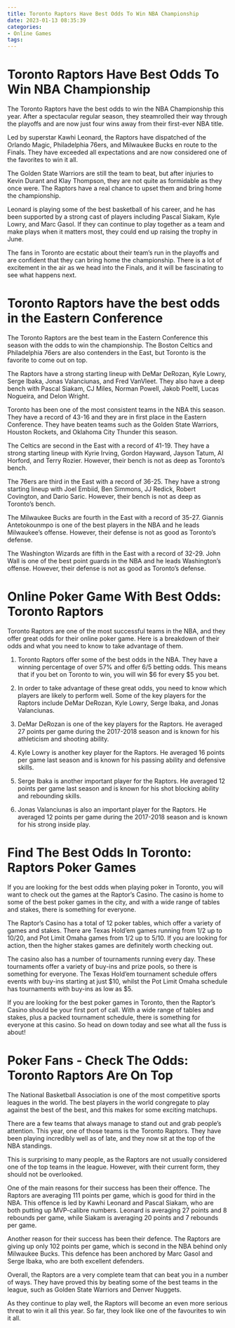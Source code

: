 ```yaml
---
title: Toronto Raptors Have Best Odds To Win NBA Championship
date: 2023-01-13 08:35:39
categories:
- Online Games
tags:
---
```



#  Toronto Raptors Have Best Odds To Win NBA Championship

The Toronto Raptors have the best odds to win the NBA Championship this year. After a spectacular regular season, they steamrolled their way through the playoffs and are now just four wins away from their first-ever NBA title.

Led by superstar Kawhi Leonard, the Raptors have dispatched of the Orlando Magic, Philadelphia 76ers, and Milwaukee Bucks en route to the Finals. They have exceeded all expectations and are now considered one of the favorites to win it all.

The Golden State Warriors are still the team to beat, but after injuries to Kevin Durant and Klay Thompson, they are not quite as formidable as they once were. The Raptors have a real chance to upset them and bring home the championship.

 Leonard is playing some of the best basketball of his career, and he has been supported by a strong cast of players including Pascal Siakam, Kyle Lowry, and Marc Gasol. If they can continue to play together as a team and make plays when it matters most, they could end up raising the trophy in June.

The fans in Toronto are ecstatic about their team’s run in the playoffs and are confident that they can bring home the championship. There is a lot of excitement in the air as we head into the Finals, and it will be fascinating to see what happens next.

#  Toronto Raptors have the best odds in the Eastern Conference

The Toronto Raptors are the best team in the Eastern Conference this season with the odds to win the championship. The Boston Celtics and Philadelphia 76ers are also contenders in the East, but Toronto is the favorite to come out on top.

The Raptors have a strong starting lineup with DeMar DeRozan, Kyle Lowry, Serge Ibaka, Jonas Valanciunas, and Fred VanVleet. They also have a deep bench with Pascal Siakam, CJ Miles, Norman Powell, Jakob Poeltl, Lucas Nogueira, and Delon Wright.

Toronto has been one of the most consistent teams in the NBA this season. They have a record of 43-16 and they are in first place in the Eastern Conference. They have beaten teams such as the Golden State Warriors, Houston Rockets, and Oklahoma City Thunder this season.

The Celtics are second in the East with a record of 41-19. They have a strong starting lineup with Kyrie Irving, Gordon Hayward, Jayson Tatum, Al Horford, and Terry Rozier. However, their bench is not as deep as Toronto’s bench.

The 76ers are third in the East with a record of 36-25. They have a strong starting lineup with Joel Embiid, Ben Simmons, JJ Redick, Robert Covington, and Dario Saric. However, their bench is not as deep as Toronto’s bench.

The Milwaukee Bucks are fourth in the East with a record of 35-27. Giannis Antetokounmpo is one of the best players in the NBA and he leads Milwaukee’s offense. However, their defense is not as good as Toronto’s defense.

The Washington Wizards are fifth in the East with a record of 32-29. John Wall is one of the best point guards in the NBA and he leads Washington’s offense. However, their defense is not as good as Toronto’s defense.

#  Online Poker Game With Best Odds: Toronto Raptors

Toronto Raptors are one of the most successful teams in the NBA, and they offer great odds for their online poker game. Here is a breakdown of their odds and what you need to know to take advantage of them.

1. Toronto Raptors offer some of the best odds in the NBA. They have a winning percentage of over 57% and offer 6/5 betting odds. This means that if you bet on Toronto to win, you will win $6 for every $5 you bet.

2. In order to take advantage of these great odds, you need to know which players are likely to perform well. Some of the key players for the Raptors include DeMar DeRozan, Kyle Lowry, Serge Ibaka, and Jonas Valanciunas.

3. DeMar DeRozan is one of the key players for the Raptors. He averaged 27 points per game during the 2017-2018 season and is known for his athleticism and shooting ability.

4. Kyle Lowry is another key player for the Raptors. He averaged 16 points per game last season and is known for his passing ability and defensive skills.

5. Serge Ibaka is another important player for the Raptors. He averaged 12 points per game last season and is known for his shot blocking ability and rebounding skills.

6. Jonas Valanciunas is also an important player for the Raptors. He averaged 12 points per game during the 2017-2018 season and is known for his strong inside play.

#  Find The Best Odds In Toronto: Raptors Poker Games

If you are looking for the best odds when playing poker in Toronto, you will want to check out the games at the Raptor’s Casino. The casino is home to some of the best poker games in the city, and with a wide range of tables and stakes, there is something for everyone.

The Raptor’s Casino has a total of 12 poker tables, which offer a variety of games and stakes. There are Texas Hold’em games running from $1/$2 up to $10/$20, and Pot Limit Omaha games from $1/$2 up to $5/$10. If you are looking for action, then the higher stakes games are definitely worth checking out.

The casino also has a number of tournaments running every day. These tournaments offer a variety of buy-ins and prize pools, so there is something for everyone. The Texas Hold’em tournament schedule offers events with buy-ins starting at just $10, whilst the Pot Limit Omaha schedule has tournaments with buy-ins as low as $5.

If you are looking for the best poker games in Toronto, then the Raptor’s Casino should be your first port of call. With a wide range of tables and stakes, plus a packed tournament schedule, there is something for everyone at this casino. So head on down today and see what all the fuss is about!

#  Poker Fans - Check The Odds: Toronto Raptors Are On Top

The National Basketball Association is one of the most competitive sports leagues in the world. The best players in the world congregate to play against the best of the best, and this makes for some exciting matchups.

There are a few teams that always manage to stand out and grab people’s attention. This year, one of those teams is the Toronto Raptors. They have been playing incredibly well as of late, and they now sit at the top of the NBA standings.

This is surprising to many people, as the Raptors are not usually considered one of the top teams in the league. However, with their current form, they should not be overlooked.

One of the main reasons for their success has been their offence. The Raptors are averaging 111 points per game, which is good for third in the NBA. This offence is led by Kawhi Leonard and Pascal Siakam, who are both putting up MVP-calibre numbers. Leonard is averaging 27 points and 8 rebounds per game, while Siakam is averaging 20 points and 7 rebounds per game.

Another reason for their success has been their defence. The Raptors are giving up only 102 points per game, which is second in the NBA behind only Milwaukee Bucks. This defence has been anchored by Marc Gasol and Serge Ibaka, who are both excellent defenders.

Overall, the Raptors are a very complete team that can beat you in a number of ways. They have proved this by beating some of the best teams in the league, such as Golden State Warriors and Denver Nuggets.

As they continue to play well, the Raptors will become an even more serious threat to win it all this year. So far, they look like one of the favourites to win it all.